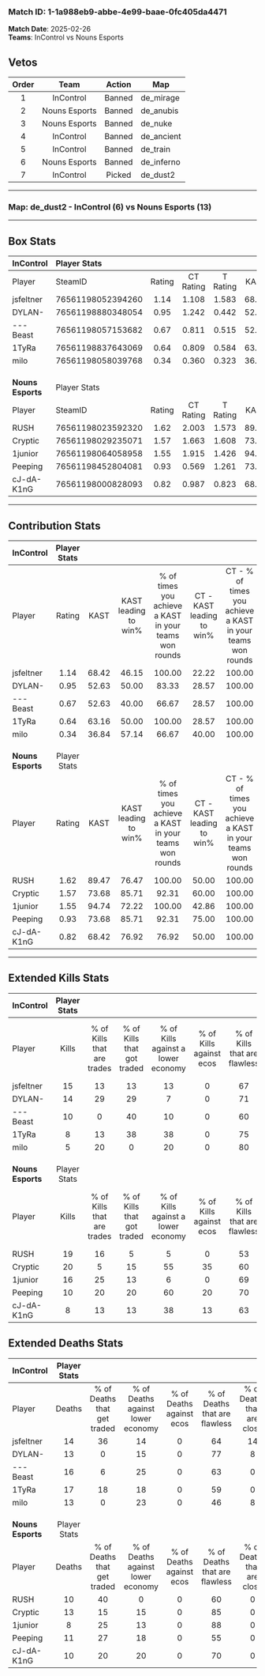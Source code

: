 ### Match ID: 1-1a988eb9-abbe-4e99-baae-0fc405da4471  
**Match Date**: 2025-02-26  
**Teams**: InControl vs Nouns Esports  

## Vetos  

| Order | Team | Action | Map |
| :---: | :--: | :----: | --- |
| 1 | InControl | Banned | de_mirage |
| 2 | Nouns Esports | Banned | de_anubis |
| 3 | Nouns Esports | Banned | de_nuke |
| 4 | InControl | Banned | de_ancient |
| 5 | InControl | Banned | de_train |
| 6 | Nouns Esports | Banned | de_inferno |
| 7 | InControl | Picked | de_dust2 |

---  

### **Map**: de_dust2 - InControl (6) vs Nouns Esports (13)  
---  

## Box Stats  

| **InControl**     | Player Stats      |        |           |          |       |       |       |         |        |      |     |
| :- | :- | :-: | :-: | :-: | :-: | :-: | :-: | :-: | :-: | :-: | :-: |
| Player            | SteamID           | Rating | CT Rating | T Rating | KAST  |  ADR  | Kills | Assists | Deaths | K/D  | HS% |
| jsfeltner         | 76561198052394260 |  1.14  |   1.108   |  1.583   | 68.42 | 86.3  |  15   |    3    |   14   | 1.07 | 86  |
| DYLAN-            | 76561198880348054 |  0.95  |   1.242   |  0.442   | 52.63 | 70.1  |  14   |    1    |   13   | 1.08 | 57  |
| ---Beast          | 76561198057153682 |  0.67  |   0.811   |  0.515   | 52.63 | 62.8  |  10   |    4    |   16   | 0.63 | 80  |
| 1TyRa             | 76561198837643069 |  0.64  |   0.809   |  0.584   | 63.16 | 61.0  |   8   |    7    |   17   | 0.47 | 62  |
| milo              | 76561198058039768 |  0.34  |   0.360   |  0.323   | 36.84 | 43.7  |   5   |    2    |   13   | 0.38 | 40  |
|                   |                   |        |           |          |       |       |       |         |        |      |     |
|                   |                   |        |           |          |       |       |       |         |        |      |     |
|                   |                   |        |           |          |       |       |       |         |        |      |     |
| **Nouns Esports** | Player Stats      |        |           |          |       |       |       |         |        |      |     |
| Player            | SteamID           | Rating | CT Rating | T Rating | KAST  |  ADR  | Kills | Assists | Deaths | K/D  | HS% |
| RUSH              | 76561198023592320 |  1.62  |   2.003   |  1.573   | 89.47 | 97.1  |  19   |    2    |   10   | 1.90 | 68  |
| Cryptic           | 76561198029235071 |  1.57  |   1.663   |  1.608   | 73.68 | 122.2 |  20   |    7    |   13   | 1.54 | 65  |
| 1junior           | 76561198064058958 |  1.55  |   1.915   |  1.426   | 94.74 | 84.7  |  16   |    4    |   8    | 2.00 | 37  |
| Peeping           | 76561198452804081 |  0.93  |   0.569   |  1.261   | 73.68 | 52.5  |  10   |    4    |   11   | 0.91 | 70  |
| cJ-dA-K1nG        | 76561198000828093 |  0.82  |   0.987   |  0.823   | 68.42 | 51.3  |   8   |    3    |   10   | 0.80 | 75  |
---  

## Contribution Stats  

| **InControl**     | Player Stats |       |                      |                                                        |                           |                                                             |                          |                                                            |
| :- | :-: | :-: | :-: | :-: | :-: | :-: | :-: | :-: |
| Player            |    Rating    | KAST  | KAST leading to win% | % of times you achieve a KAST in your teams won rounds | CT - KAST leading to win% | CT - % of times you achieve a KAST in your teams won rounds | T - KAST leading to win% | T - % of times you achieve a KAST in your teams won rounds |
| jsfeltner         |     1.14     | 68.42 |        46.15         |                         100.00                         |           22.22           |                           100.00                            |          100.00          |                           100.00                           |
| DYLAN-            |     0.95     | 52.63 |        50.00         |                         83.33                          |           28.57           |                           100.00                            |          100.00          |                           75.00                            |
| ---Beast          |     0.67     | 52.63 |        40.00         |                         66.67                          |           28.57           |                           100.00                            |          66.67           |                           50.00                            |
| 1TyRa             |     0.64     | 63.16 |        50.00         |                         100.00                         |           28.57           |                           100.00                            |          80.00           |                           100.00                           |
| milo              |     0.34     | 36.84 |        57.14         |                         66.67                          |           40.00           |                           100.00                            |          100.00          |                           50.00                            |
|                   |              |       |                      |                                                        |                           |                                                             |                          |                                                            |
|                   |              |       |                      |                                                        |                           |                                                             |                          |                                                            |
|                   |              |       |                      |                                                        |                           |                                                             |                          |                                                            |
| **Nouns Esports** | Player Stats |       |                      |                                                        |                           |                                                             |                          |                                                            |
| Player            |    Rating    | KAST  | KAST leading to win% | % of times you achieve a KAST in your teams won rounds | CT - KAST leading to win% | CT - % of times you achieve a KAST in your teams won rounds | T - KAST leading to win% | T - % of times you achieve a KAST in your teams won rounds |
| RUSH              |     1.62     | 89.47 |        76.47         |                         100.00                         |           50.00           |                           100.00                            |          90.91           |                           100.00                           |
| Cryptic           |     1.57     | 73.68 |        85.71         |                         92.31                          |           60.00           |                           100.00                            |          100.00          |                           90.00                            |
| 1junior           |     1.55     | 94.74 |        72.22         |                         100.00                         |           42.86           |                           100.00                            |          90.91           |                           100.00                           |
| Peeping           |     0.93     | 73.68 |        85.71         |                         92.31                          |           75.00           |                           100.00                            |          90.00           |                           90.00                            |
| cJ-dA-K1nG        |     0.82     | 68.42 |        76.92         |                         76.92                          |           50.00           |                           100.00                            |          100.00          |                           70.00                            |
---  

## Extended Kills Stats  

| **InControl**     | Player Stats |                            |                            |                                    |                         |                              |                                 |                                       |                    |           |
| :- | :-: | :-: | :-: | :-: | :-: | :-: | :-: | :-: | :-: | :-: |
| Player            |    Kills     | % of Kills that are trades | % of Kills that got traded | % of Kills against a lower economy | % of Kills against ecos | % of Kills that are flawless | % of Kills that are close duels | % of Kills that are assisted by flash | Pistol Round Kills | AWP Kills |
| jsfeltner         |      15      |             13             |             13             |                 13                 |            0            |              67              |                0                |                   7                   |         0          |     1     |
| DYLAN-            |      14      |             29             |             29             |                 7                  |            0            |              71              |                0                |                   7                   |         1          |     0     |
| ---Beast          |      10      |             0              |             40             |                 10                 |            0            |              60              |                0                |                  10                   |         1          |     0     |
| 1TyRa             |      8       |             13             |             38             |                 38                 |            0            |              75              |                0                |                   0                   |         0          |     0     |
| milo              |      5       |             20             |             0              |                 20                 |            0            |              80              |                0                |                   0                   |         0          |     1     |
|                   |              |                            |                            |                                    |                         |                              |                                 |                                       |                    |           |
|                   |              |                            |                            |                                    |                         |                              |                                 |                                       |                    |           |
|                   |              |                            |                            |                                    |                         |                              |                                 |                                       |                    |           |
| **Nouns Esports** | Player Stats |                            |                            |                                    |                         |                              |                                 |                                       |                    |           |
| Player            |    Kills     | % of Kills that are trades | % of Kills that got traded | % of Kills against a lower economy | % of Kills against ecos | % of Kills that are flawless | % of Kills that are close duels | % of Kills that are assisted by flash | Pistol Round Kills | AWP Kills |
| RUSH              |      19      |             16             |             5              |                 5                  |            0            |              53              |                5                |                  21                   |         2          |     0     |
| Cryptic           |      20      |             5              |             15             |                 55                 |           35            |              60              |                5                |                   0                   |         3          |     0     |
| 1junior           |      16      |             25             |             13             |                 6                  |            0            |              69              |                0                |                   6                   |         0          |    12     |
| Peeping           |      10      |             20             |             20             |                 60                 |           20            |              70              |               10                |                   0                   |         2          |     0     |
| cJ-dA-K1nG        |      8       |             13             |             13             |                 38                 |           13            |              63              |               13                |                   0                   |         3          |     0     |
## Extended Deaths Stats  

| **InControl**     | Player Stats |                             |                                   |                          |                               |                            |                           |               |
| :- | :-: | :-: | :-: | :-: | :-: | :-: | :-: | :-: |
| Player            |    Deaths    | % of Deaths that get traded | % of Deaths against lower economy | % of Deaths against ecos | % of Deaths that are flawless | % of Deaths that are close | % of Deaths while blinded | Deaths to AWP |
| jsfeltner         |      14      |             36              |                14                 |            0             |              64               |             14             |             0             |       1       |
| DYLAN-            |      13      |              0              |                15                 |            0             |              77               |             8              |            15             |       3       |
| ---Beast          |      16      |              6              |                25                 |            0             |              63               |             0              |            19             |       3       |
| 1TyRa             |      17      |             18              |                18                 |            0             |              59               |             0              |             0             |       3       |
| milo              |      13      |              0              |                23                 |            0             |              46               |             8              |             0             |       2       |
|                   |              |                             |                                   |                          |                               |                            |                           |               |
|                   |              |                             |                                   |                          |                               |                            |                           |               |
|                   |              |                             |                                   |                          |                               |                            |                           |               |
| **Nouns Esports** | Player Stats |                             |                                   |                          |                               |                            |                           |               |
| Player            |    Deaths    | % of Deaths that get traded | % of Deaths against lower economy | % of Deaths against ecos | % of Deaths that are flawless | % of Deaths that are close | % of Deaths while blinded | Deaths to AWP |
| RUSH              |      10      |             40              |                 0                 |            0             |              60               |             0              |            10             |       1       |
| Cryptic           |      13      |             15              |                15                 |            0             |              85               |             0              |             0             |       1       |
| 1junior           |      8       |             25              |                13                 |            0             |              88               |             0              |            13             |       0       |
| Peeping           |      11      |             27              |                18                 |            0             |              55               |             0              |             0             |       0       |
| cJ-dA-K1nG        |      10      |             20              |                20                 |            0             |              70               |             0              |            10             |       0       |
